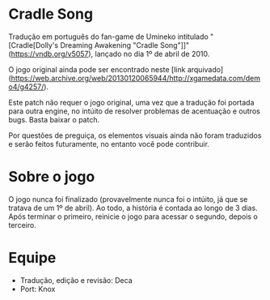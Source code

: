 # Cradle Song

Tradução em português do fan-game de Umineko intitulado "[Cradle[Dolly's Dreaming Awakening "Cradle Song"]]"(https://vndb.org/v5057), lançado no dia 1º de abril de 2010.

O jogo original ainda pode ser encontrado neste [link arquivado] (https://web.archive.org/web/20130120065944/http://xgamedata.com/demo4/g4257/).

Este patch não requer o jogo original, uma vez que a tradução foi portada para outra engine, no intúito de resolver problemas de acentuação e outros bugs. Basta baixar o patch.

Por questões de preguiça, os elementos visuais ainda não foram traduzidos e serão feitos futuramente, no entanto você pode contribuir.

# Sobre o jogo

O jogo nunca foi finalizado (provavelmente nunca foi o intúito, já que se tratava de um 1º de abril). Ao todo, a história é contada ao longo de 3 dias. Após terminar o primeiro, reinicie o jogo para acessar o segundo, depois o terceiro.

# Equipe

- Tradução, edição e revisão: Deca
- Port: Knox
